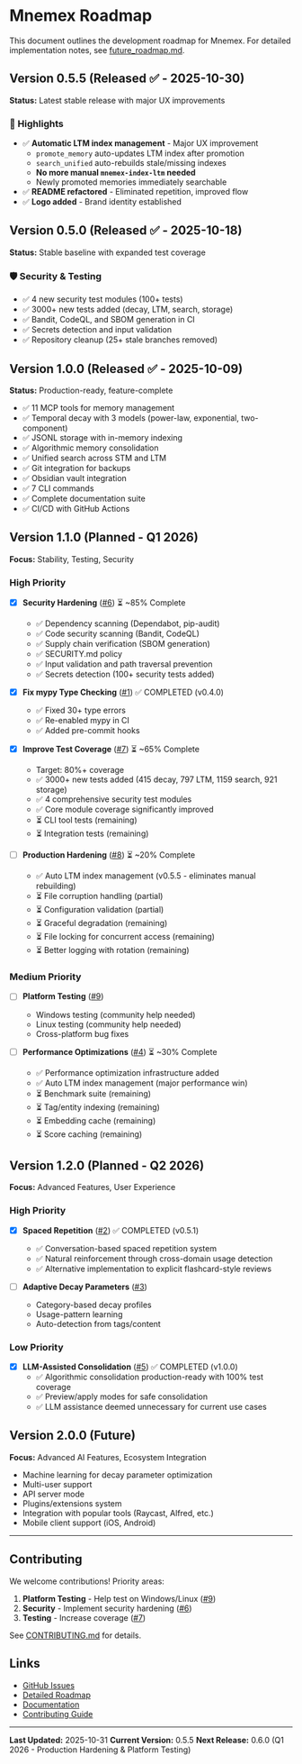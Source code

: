 # Mnemex Roadmap

This document outlines the development roadmap for Mnemex. For detailed implementation notes, see [future_roadmap.md](future_roadmap.md).

## Version 0.5.5 (Released ✅ - 2025-10-30)

**Status:** Latest stable release with major UX improvements

### 🎉 Highlights
- ✅ **Automatic LTM index management** - Major UX improvement
  - `promote_memory` auto-updates LTM index after promotion
  - `search_unified` auto-rebuilds stale/missing indexes
  - **No more manual `mnemex-index-ltm` needed**
  - Newly promoted memories immediately searchable
- ✅ **README refactored** - Eliminated repetition, improved flow
- ✅ **Logo added** - Brand identity established

## Version 0.5.0 (Released ✅ - 2025-10-18)

**Status:** Stable baseline with expanded test coverage

### 🛡️ Security & Testing
- ✅ 4 new security test modules (100+ tests)
- ✅ 3000+ new tests added (decay, LTM, search, storage)
- ✅ Bandit, CodeQL, and SBOM generation in CI
- ✅ Secrets detection and input validation
- ✅ Repository cleanup (25+ stale branches removed)

## Version 1.0.0 (Released ✅ - 2025-10-09)

**Status:** Production-ready, feature-complete

- ✅ 11 MCP tools for memory management
- ✅ Temporal decay with 3 models (power-law, exponential, two-component)
- ✅ JSONL storage with in-memory indexing
- ✅ Algorithmic memory consolidation
- ✅ Unified search across STM and LTM
- ✅ Git integration for backups
- ✅ Obsidian vault integration
- ✅ 7 CLI commands
- ✅ Complete documentation suite
- ✅ CI/CD with GitHub Actions

## Version 1.1.0 (Planned - Q1 2026)

**Focus:** Stability, Testing, Security

### High Priority

- [x] **Security Hardening** ([#6](https://github.com/simplemindedbot/mnemex/issues/6)) ⏳ ~85% Complete
  - ✅ Dependency scanning (Dependabot, pip-audit)
  - ✅ Code security scanning (Bandit, CodeQL)
  - ✅ Supply chain verification (SBOM generation)
  - ✅ SECURITY.md policy
  - ✅ Input validation and path traversal prevention
  - ✅ Secrets detection (100+ security tests added)

- [x] **Fix mypy Type Checking** ([#1](https://github.com/simplemindedbot/mnemex/issues/1)) ✅ COMPLETED (v0.4.0)
  - ✅ Fixed 30+ type errors
  - ✅ Re-enabled mypy in CI
  - ✅ Added pre-commit hooks

- [x] **Improve Test Coverage** ([#7](https://github.com/simplemindedbot/mnemex/issues/7)) ⏳ ~65% Complete
  - Target: 80%+ coverage
  - ✅ 3000+ new tests added (415 decay, 797 LTM, 1159 search, 921 storage)
  - ✅ 4 comprehensive security test modules
  - ✅ Core module coverage significantly improved
  - ⏳ CLI tool tests (remaining)
  - ⏳ Integration tests (remaining)

- [ ] **Production Hardening** ([#8](https://github.com/simplemindedbot/mnemex/issues/8)) ⏳ ~20% Complete
  - ✅ Auto LTM index management (v0.5.5 - eliminates manual rebuilding)
  - ⏳ File corruption handling (partial)
  - ⏳ Configuration validation (partial)
  - ⏳ Graceful degradation (remaining)
  - ⏳ File locking for concurrent access (remaining)
  - ⏳ Better logging with rotation (remaining)

### Medium Priority

- [ ] **Platform Testing** ([#9](https://github.com/simplemindedbot/mnemex/issues/9))
  - Windows testing (community help needed)
  - Linux testing (community help needed)
  - Cross-platform bug fixes

- [ ] **Performance Optimizations** ([#4](https://github.com/simplemindedbot/mnemex/issues/4)) ⏳ ~30% Complete
  - ✅ Performance optimization infrastructure added
  - ✅ Auto LTM index management (major performance win)
  - ⏳ Benchmark suite (remaining)
  - ⏳ Tag/entity indexing (remaining)
  - ⏳ Embedding cache (remaining)
  - ⏳ Score caching (remaining)

## Version 1.2.0 (Planned - Q2 2026)

**Focus:** Advanced Features, User Experience

### High Priority

- [x] **Spaced Repetition** ([#2](https://github.com/simplemindedbot/mnemex/issues/2)) ✅ COMPLETED (v0.5.1)
  - ✅ Conversation-based spaced repetition system
  - ✅ Natural reinforcement through cross-domain usage detection
  - ✅ Alternative implementation to explicit flashcard-style reviews

- [ ] **Adaptive Decay Parameters** ([#3](https://github.com/simplemindedbot/mnemex/issues/3))
  - Category-based decay profiles
  - Usage-pattern learning
  - Auto-detection from tags/content

### Low Priority

- [x] **LLM-Assisted Consolidation** ([#5](https://github.com/simplemindedbot/mnemex/issues/5)) ✅ COMPLETED (v1.0.0)
  - ✅ Algorithmic consolidation production-ready with 100% test coverage
  - ✅ Preview/apply modes for safe consolidation
  - ✅ LLM assistance deemed unnecessary for current use cases

## Version 2.0.0 (Future)

**Focus:** Advanced AI Features, Ecosystem Integration

- Machine learning for decay parameter optimization
- Multi-user support
- API server mode
- Plugins/extensions system
- Integration with popular tools (Raycast, Alfred, etc.)
- Mobile client support (iOS, Android)

---

## Contributing

We welcome contributions! Priority areas:

1. **Platform Testing** - Help test on Windows/Linux ([#9](https://github.com/simplemindedbot/mnemex/issues/9))
2. **Security** - Implement security hardening ([#6](https://github.com/simplemindedbot/mnemex/issues/6))
3. **Testing** - Increase coverage ([#7](https://github.com/simplemindedbot/mnemex/issues/7))

See [CONTRIBUTING.md](CONTRIBUTING.md) for details.

## Links

- [GitHub Issues](https://github.com/simplemindedbot/mnemex/issues)
- [Detailed Roadmap](future_roadmap.md)
- [Documentation](docs/)
- [Contributing Guide](CONTRIBUTING.md)

---

**Last Updated:** 2025-10-31
**Current Version:** 0.5.5
**Next Release:** 0.6.0 (Q1 2026 - Production Hardening & Platform Testing)

